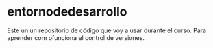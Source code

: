 # entornodedesarrollo

Este un un repositorio de código que voy a usar durante el curso. 
Para aprender com ofunciona el control de versiones. 
